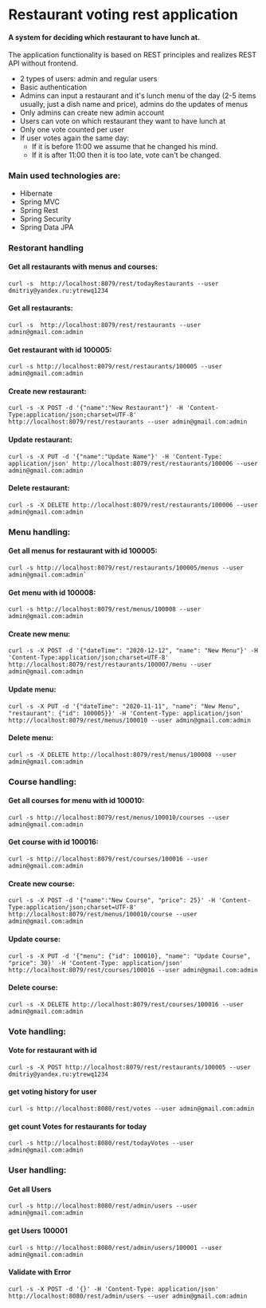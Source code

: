 Restaurant voting rest application
===================
#### A system for deciding which restaurant to have lunch at.

The application functionality is based on REST principles and realizes REST API without frontend.
- 2 types of users: admin and regular users
- Basic authentication
- Admins can input a restaurant and it's lunch menu of the day (2-5 items usually, just a dish name and price), admins do the updates of menus
- Only admins can create new admin account
- Users can vote on which restaurant they want to have lunch at
- Only one vote counted per user
- If user votes again the same day:
  - If it is before 11:00 we assume that he changed his mind.
  - If it is after 11:00 then it is too late, vote can't be changed.
  
### **Main used technologies are:**
  - Hibernate
  - Spring MVC
  - Spring Rest
  - Spring Security
  - Spring Data JPA

### Restorant handling

#### Get all restaurants with menus and courses:
    curl -s  http://localhost:8079/rest/todayRestaurants --user dmitriy@yandex.ru:ytrewq1234

#### Get all restaurants:
    curl -s  http://localhost:8079/rest/restaurants --user admin@gmail.com:admin

#### Get restaurant with id 100005:
    curl -s http://localhost:8079/rest/restaurants/100005 --user admin@gmail.com:admin

#### Create new restaurant:
    curl -s -X POST -d '{"name":"New Restaurant"}' -H 'Content-Type:application/json;charset=UTF-8' http://localhost:8079/rest/restaurants --user admin@gmail.com:admin

#### Update restaurant:
    curl -s -X PUT -d '{"name":"Update Name"}' -H 'Content-Type: application/json' http://localhost:8079/rest/restaurants/100006 --user admin@gmail.com:admin

#### Delete restaurant:
    curl -s -X DELETE http://localhost:8079/rest/restaurants/100006 --user admin@gmail.com:admin

### Menu handling:

#### Get all menus for restaurant with id 100005:
    curl -s http://localhost:8079/rest/restaurants/100005/menus --user admin@gmail.com:admin`

#### Get menu with id 100008:
    curl -s http://localhost:8079/rest/menus/100008 --user admin@gmail.com:admin

#### Create new menu:
    curl -s -X POST -d '{"dateTime": "2020-12-12", "name": "New Menu"}' -H 'Content-Type:application/json;charset=UTF-8' http://localhost:8079/rest/restaurants/100007/menu --user admin@gmail.com:admin

#### Update menu:
    curl -s -X PUT -d '{"dateTime": "2020-11-11", "name": "New Menu", "restaurant": {"id": 100005}}' -H 'Content-Type: application/json' http://localhost:8079/rest/menus/100010 --user admin@gmail.com:admin

#### Delete menu:
    curl -s -X DELETE http://localhost:8079/rest/menus/100008 --user admin@gmail.com:admin

### Course handling:

#### Get all courses for menu with id 100010:
    curl -s http://localhost:8079/rest/menus/100010/courses --user admin@gmail.com:admin

#### Get course with id 100016:
    curl -s http://localhost:8079/rest/courses/100016 --user admin@gmail.com:admin

#### Create new course:
    curl -s -X POST -d '{"name":"New Course", "price": 25}' -H 'Content-Type:application/json;charset=UTF-8' http://localhost:8079/rest/menus/100010/course --user admin@gmail.com:admin

#### Update course:
    curl -s -X PUT -d '{"menu": {"id": 100010}, "name": "Update Course", "price": 30}' -H 'Content-Type: application/json' http://localhost:8079/rest/courses/100016 --user admin@gmail.com:admin

#### Delete course:
    curl -s -X DELETE http://localhost:8079/rest/courses/100016 --user admin@gmail.com:admin

### Vote handling:

#### Vote for restaurant with id
    curl -s -X POST http://localhost:8079/rest/restaurants/100005 --user dmitriy@yandex.ru:ytrewq1234

#### get voting history for user
    curl -s http://localhost:8080/rest/votes --user admin@gmail.com:admin
 
#### get count Votes for restaurants for today
    curl -s http://localhost:8080/rest/todayVotes --user admin@gmail.com:admin

### User handling:

#### Get all Users
    curl -s http://localhost:8080/rest/admin/users --user admin@gmail.com:admin

#### get Users 100001
    curl -s http://localhost:8080/rest/admin/users/100001 --user admin@gmail.com:admin

#### Validate with Error
    curl -s -X POST -d '{}' -H 'Content-Type: application/json' http://localhost:8080/rest/admin/users --user admin@gmail.com:admin

